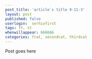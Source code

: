 ```yaml
---
post_title: 'article`s title 9-11-3'
layout: post
published: false
userlogin:  serhiofirst
tags: ft, st
whenwillappear: 666666
categories: fcat, secondcat, thirdcat
---
```

Post goes here
